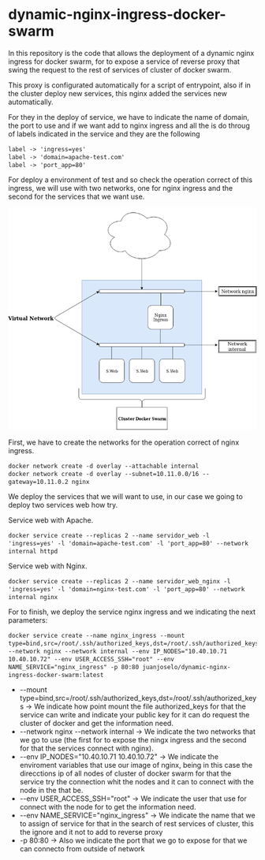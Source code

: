 # dynamic-nginx-ingress-docker-swarm
In this repository is the code that allows the deployment of a dynamic nginx ingress for docker swarm, for to expose a service of reverse proxy that swing the request to the rest of services of cluster of docker swarm.

This proxy is configurated automatically for a script of entrypoint, also if in the cluster deploy new services, this nginx added the services new automatically.

For they in the deploy of service, we have to indicate the name of domain, the port to use and if we want add to nginx ingress and all the is do throug of labels indicated in the service and they are the following
 ```
label -> 'ingress=yes'
label -> 'domain=apache-test.com'
label -> 'port_app=80'
 ```

For deploy a environment of test and so check the operation correct of this ingress, we will use with two networks, one for nginx ingress and the second for the services that we want use.

![Alt Text](/image/nginx_ingress.png)

First, we have to create the networks for the operation correct of nginx ingress.

```
docker network create -d overlay --attachable internal
docker network create -d overlay --subnet=10.11.0.0/16 --gateway=10.11.0.2 nginx
```

We deploy the services that we will want to use, in our case we going to deploy two services web how try.

Service web with Apache.
```
docker service create --replicas 2 --name servidor_web -l 'ingress=yes' -l 'domain=apache-test.com' -l 'port_app=80' --network internal httpd
```

Service web with Nginx.
```
docker service create --replicas 2 --name servidor_web_nginx -l 'ingress=yes' -l 'domain=nginx-test.com' -l 'port_app=80' --network internal nginx

```

For to finish, we deploy the service nginx ingress and we indicating the next parameters:

```
docker service create --name nginx_ingress --mount type=bind,src=/root/.ssh/authorized_keys,dst=/root/.ssh/authorized_keys --network nginx --network internal --env IP_NODES="10.40.10.71 10.40.10.72" --env USER_ACCESS_SSH="root" --env NAME_SERVICE="nginx_ingress" -p 80:80 juanjoselo/dynamic-nginx-ingress-docker-swarm:latest
```

- --mount type=bind,src=/root/.ssh/authorized_keys,dst=/root/.ssh/authorized_keys -> We indicate how point mount the file authorized_keys for that the service can write and indicate your public key for it can do request the cluster of docker and get the information need.
- --network nginx --network internal -> We indicate the two networks that we go to use (the first for to expose the ningx ingress and the second for that the services connect with nginx).
- --env IP_NODES="10.40.10.71 10.40.10.72" -> We indicate the enviroment variables that use our image of nginx, being in this case the direcctions ip of all nodes of cluster of docker swarm for that the service try the connection whit the nodes and it can to connect with the node in the that be.
- --env USER_ACCESS_SSH="root" -> We indicate the user that use for connect with the node for to get the information need.
- --env NAME_SERVICE="nginx_ingress" -> We indicate the name that we to assign of service for that in the search of rest services of cluster, this the ignore and it not to add to reverse proxy
- -p 80:80 -> Also we indicate the port that we go to expose for that we can connecto from outside of network